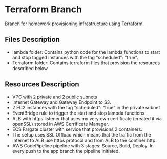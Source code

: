 # Terraform Branch
Branch for homework provisioning infrastructure using Terraform.

## Files Description
* lambda folder: Contains python code for the lambda functions to start and stop tagged instances with the tag "scheduled":  "true".
* Terraform folder: Contains terraform files that provision the resources described below.

## Resources Description
* VPC with 2 private and 2 public subnets
* Internet Gateway and Gateway Endpoint to S3.
* 2 EC2 instances with the tag "scheduled": "true" in the private subnet
* EventBridge rule to trigger the start and stop lambda functions.
* ALB with https listener that uses my very own certificate (created it via openSSL) stored in AWS Cerrificate Manager.
* ECS Fargate cluster with service that provisions 2 containers.
* The setup uses SSL Offload which means that the traffic from the internet to ALB use https protocol and from ALB to the continer http.
* AWS CodePipeline pipeline with 3 stages: Source, Build, Deploy. In every push to the app branch the pipeline initiated.

